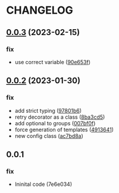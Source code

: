 # CHANGELOG

## [0.0.3](https://github.com/rockandska/pytest-tmux/tree/0.0.3) (2023-02-15)

### fix

- use correct variable ([90e653f](https://github.com/rockandska/pytest-tmux/commit/90e653f8259f8b65ed6b2ebd0003a5ec8346a7dd))

## [0.0.2](https://github.com/rockandska/pytest-tmux/tree/0.0.2) (2023-01-30)

### fix

- add strict typing ([97801b6](https://github.com/rockandska/pytest-tmux/commit/97801b6a9fa3f75f1df07acf3bb54f982deebd48))
- retry decorator as a class ([8ba3cd5](https://github.com/rockandska/pytest-tmux/commit/8ba3cd55ee83c15f9760f68ef0c698e0dcced856))
- add optional to groups ([007bf0f](https://github.com/rockandska/pytest-tmux/commit/007bf0f576dbab93c7a1ebdf8204ee48061c98ba))
- force generation of templates ([4913641](https://github.com/rockandska/pytest-tmux/commit/4913641269c90cf1839f473481729242d2cde35d))
- new config class ([ac7bd8a](https://github.com/rockandska/pytest-tmux/commit/ac7bd8add7bd881e42176f2e37441ab8e60e74d0))

## 0.0.1

### fix

- Ininital code (7e6e034)

